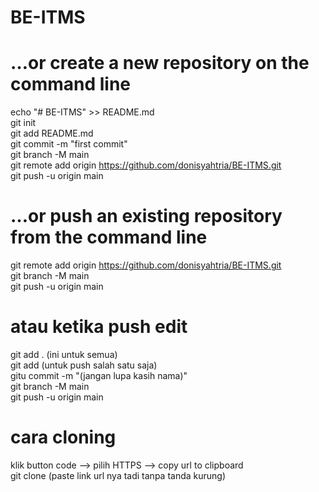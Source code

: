 # BE-ITMS

# …or create a new repository on the command line <br>
echo "# BE-ITMS" >> README.md <br>
git init <br>
git add README.md <br>
git commit -m "first commit" <br>
git branch -M main <br>
git remote add origin https://github.com/donisyahtria/BE-ITMS.git <br>
git push -u origin main <br>

# …or push an existing repository from the command line <br>
git remote add origin https://github.com/donisyahtria/BE-ITMS.git <br>
git branch -M main <br>
git push -u origin main <br>

# atau ketika push edit <br>
git add . (ini untuk semua) <br>
git add <namafile> (untuk push salah satu saja) <br>
gitu commit -m "(jangan lupa kasih nama)" <br>
git branch -M main <br>
git push -u origin main <br>

# cara cloning <br>
klik button code --> pilih HTTPS --> copy url to clipboard <br>
git clone (paste link url nya tadi tanpa tanda kurung)